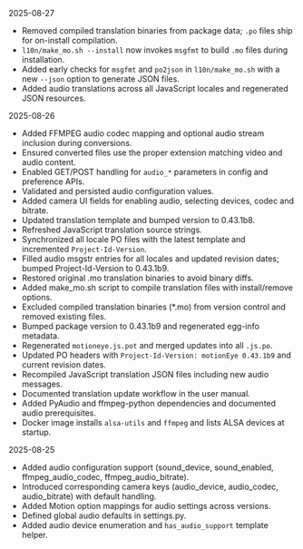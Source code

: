 <!-- version: 2025-08-27.3 -->

2025-08-27
- Removed compiled translation binaries from package data; `.po` files ship for on-install compilation.
- `l10n/make_mo.sh --install` now invokes `msgfmt` to build `.mo` files during installation.
- Added early checks for `msgfmt` and `po2json` in `l10n/make_mo.sh` with a new `--json` option to generate JSON files.
- Added audio translations across all JavaScript locales and regenerated JSON resources.

2025-08-26
- Added FFMPEG audio codec mapping and optional audio stream inclusion during conversions.
- Ensured converted files use the proper extension matching video and audio content.
- Enabled GET/POST handling for `audio_*` parameters in config and preference APIs.
- Validated and persisted audio configuration values.
- Added camera UI fields for enabling audio, selecting devices, codec and bitrate.
- Updated translation template and bumped version to 0.43.1b8.
- Refreshed JavaScript translation source strings.
- Synchronized all locale PO files with the latest template and incremented `Project-Id-Version`.
- Filled audio msgstr entries for all locales and updated revision dates; bumped Project-Id-Version to 0.43.1b9.
- Restored original .mo translation binaries to avoid binary diffs.
- Added make_mo.sh script to compile translation files with install/remove options.
- Excluded compiled translation binaries (*.mo) from version control and removed existing files.
- Bumped package version to 0.43.1b9 and regenerated egg-info metadata.
- Regenerated `motioneye.js.pot` and merged updates into all `.js.po`.
- Updated PO headers with `Project-Id-Version: motionEye 0.43.1b9` and current revision dates.
- Recompiled JavaScript translation JSON files including new audio messages.
- Documented translation update workflow in the user manual.
- Added PyAudio and ffmpeg-python dependencies and documented audio prerequisites.
- Docker image installs `alsa-utils` and `ffmpeg` and lists ALSA devices at startup.

2025-08-25
- Added audio configuration support (sound_device, sound_enabled, ffmpeg_audio_codec, ffmpeg_audio_bitrate).
- Introduced corresponding camera keys (audio_device, audio_codec, audio_bitrate) with default handling.
- Added Motion option mappings for audio settings across versions.
- Defined global audio defaults in settings.py.
- Added audio device enumeration and `has_audio_support` template helper.
